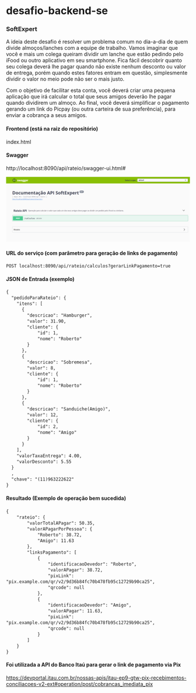 # desafio-backend-se
### SoftExpert
A ideia deste desafio é resolver um problema comum no dia-a-dia de quem divide almoços/lanches com a equipe de trabalho. Vamos imaginar que você e mais um colega queiram dividir um lanche que estão pedindo pelo iFood ou outro aplicativo em seu smartphone. Fica fácil descobrir quanto seu colega deverá lhe pagar quando não existe nenhum desconto ou valor de entrega, porém quando estes fatores entram em questão, simplesmente dividir o valor no meio pode não ser o mais justo. 

Com o objetivo de facilitar esta conta, você deverá criar uma pequena aplicação que irá calcular o total que seus amigos deverão lhe pagar quando dividirem um almoço. Ao final, você deverá simplificar o pagamento gerando um link do Picpay (ou outra carteira de sua preferência), para enviar a cobrança a seus amigos. 

#### Frontend (está na raiz do repositório)
index.html

#### Swagger
http://localhost:8090/api/rateio/swagger-ui.html#

![image](https://github.com/robertostst/desafio-backend-se/blob/main/assets/captura_swagger.png)

#### URL do serviço (com parâmetro para geração de links de pagamento)
```
POST localhost:8090/api/rateio/calculos?gerarLinkPagamento=true
```

#### JSON de Entrada (exemplo)
```
{
  "pedidoParaRateio": {
    "itens": [
      {
        "descricao": "Hamburger",
        "valor": 31.90,
        "cliente": {
            "id": 1,
            "nome": "Roberto"
        }
      },
	  {
        "descricao": "Sobremesa",
        "valor": 8,
        "cliente": {
            "id": 1,
            "nome": "Roberto"
        }
      },
	  {
        "descricao": "Sanduiche(Amigo)",
        "valor": 12,
        "cliente": {
            "id": 2,
            "nome": "Amigo"
        }
      }
    ],
    "valorTaxaEntrega": 4.00,
    "valorDesconto": 5.55
  }
  ,
  "chave": "(11)963222622"
}
```

#### Resultado (Exemplo de operação bem sucedida)
```
{
    "rateio": {
        "valorTotalAPagar": 50.35,
        "valorAPagarPorPessoa": {
            "Roberto": 38.72,
            "Amigo": 11.63
        },
        "linksPagamento": [
            {
                "identificacaoDevedor": "Roberto",
                "valorAPagar": 38.72,
                "pixLink": "pix.example.com/qr/v2/9d36b84fc70b478fb95c12729b90ca25",
                "qrcode": null
            },
            {
                "identificacaoDevedor": "Amigo",
                "valorAPagar": 11.63,
                "pixLink": "pix.example.com/qr/v2/9d36b84fc70b478fb95c12729b90ca25",
                "qrcode": null
            }
        ]
    }
}
```

#### Foi utilizada a API do Banco Itaú para gerar o link de pagamento via Pix
https://devportal.itau.com.br/nossas-apis/itau-ep9-gtw-pix-recebimentos-conciliacoes-v2-ext#operation/post/cobrancas_imediata_pix
